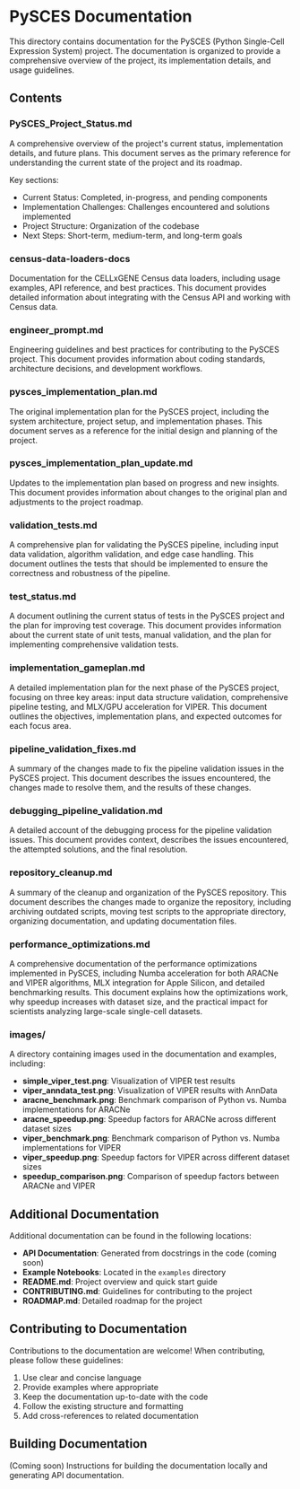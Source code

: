 # PySCES Documentation

This directory contains documentation for the PySCES (Python Single-Cell Expression System) project. The documentation is organized to provide a comprehensive overview of the project, its implementation details, and usage guidelines.

## Contents

### PySCES_Project_Status.md

A comprehensive overview of the project's current status, implementation details, and future plans. This document serves as the primary reference for understanding the current state of the project and its roadmap.

Key sections:
- Current Status: Completed, in-progress, and pending components
- Implementation Challenges: Challenges encountered and solutions implemented
- Project Structure: Organization of the codebase
- Next Steps: Short-term, medium-term, and long-term goals

### census-data-loaders-docs

Documentation for the CELLxGENE Census data loaders, including usage examples, API reference, and best practices. This document provides detailed information about integrating with the Census API and working with Census data.

### engineer_prompt.md

Engineering guidelines and best practices for contributing to the PySCES project. This document provides information about coding standards, architecture decisions, and development workflows.

### pysces_implementation_plan.md

The original implementation plan for the PySCES project, including the system architecture, project setup, and implementation phases. This document serves as a reference for the initial design and planning of the project.

### pysces_implementation_plan_update.md

Updates to the implementation plan based on progress and new insights. This document provides information about changes to the original plan and adjustments to the project roadmap.

### validation_tests.md

A comprehensive plan for validating the PySCES pipeline, including input data validation, algorithm validation, and edge case handling. This document outlines the tests that should be implemented to ensure the correctness and robustness of the pipeline.

### test_status.md

A document outlining the current status of tests in the PySCES project and the plan for improving test coverage. This document provides information about the current state of unit tests, manual validation, and the plan for implementing comprehensive validation tests.

### implementation_gameplan.md

A detailed implementation plan for the next phase of the PySCES project, focusing on three key areas: input data structure validation, comprehensive pipeline testing, and MLX/GPU acceleration for VIPER. This document outlines the objectives, implementation plans, and expected outcomes for each focus area.

### pipeline_validation_fixes.md

A summary of the changes made to fix the pipeline validation issues in the PySCES project. This document describes the issues encountered, the changes made to resolve them, and the results of these changes.

### debugging_pipeline_validation.md

A detailed account of the debugging process for the pipeline validation issues. This document provides context, describes the issues encountered, the attempted solutions, and the final resolution.

### repository_cleanup.md

A summary of the cleanup and organization of the PySCES repository. This document describes the changes made to organize the repository, including archiving outdated scripts, moving test scripts to the appropriate directory, organizing documentation, and updating documentation files.

### performance_optimizations.md

A comprehensive documentation of the performance optimizations implemented in PySCES, including Numba acceleration for both ARACNe and VIPER algorithms, MLX integration for Apple Silicon, and detailed benchmarking results. This document explains how the optimizations work, why speedup increases with dataset size, and the practical impact for scientists analyzing large-scale single-cell datasets.

### images/

A directory containing images used in the documentation and examples, including:
- **simple_viper_test.png**: Visualization of VIPER test results
- **viper_anndata_test.png**: Visualization of VIPER results with AnnData
- **aracne_benchmark.png**: Benchmark comparison of Python vs. Numba implementations for ARACNe
- **aracne_speedup.png**: Speedup factors for ARACNe across different dataset sizes
- **viper_benchmark.png**: Benchmark comparison of Python vs. Numba implementations for VIPER
- **viper_speedup.png**: Speedup factors for VIPER across different dataset sizes
- **speedup_comparison.png**: Comparison of speedup factors between ARACNe and VIPER

## Additional Documentation

Additional documentation can be found in the following locations:

- **API Documentation**: Generated from docstrings in the code (coming soon)
- **Example Notebooks**: Located in the `examples` directory
- **README.md**: Project overview and quick start guide
- **CONTRIBUTING.md**: Guidelines for contributing to the project
- **ROADMAP.md**: Detailed roadmap for the project

## Contributing to Documentation

Contributions to the documentation are welcome! When contributing, please follow these guidelines:

1. Use clear and concise language
2. Provide examples where appropriate
3. Keep the documentation up-to-date with the code
4. Follow the existing structure and formatting
5. Add cross-references to related documentation

## Building Documentation

(Coming soon) Instructions for building the documentation locally and generating API documentation.
